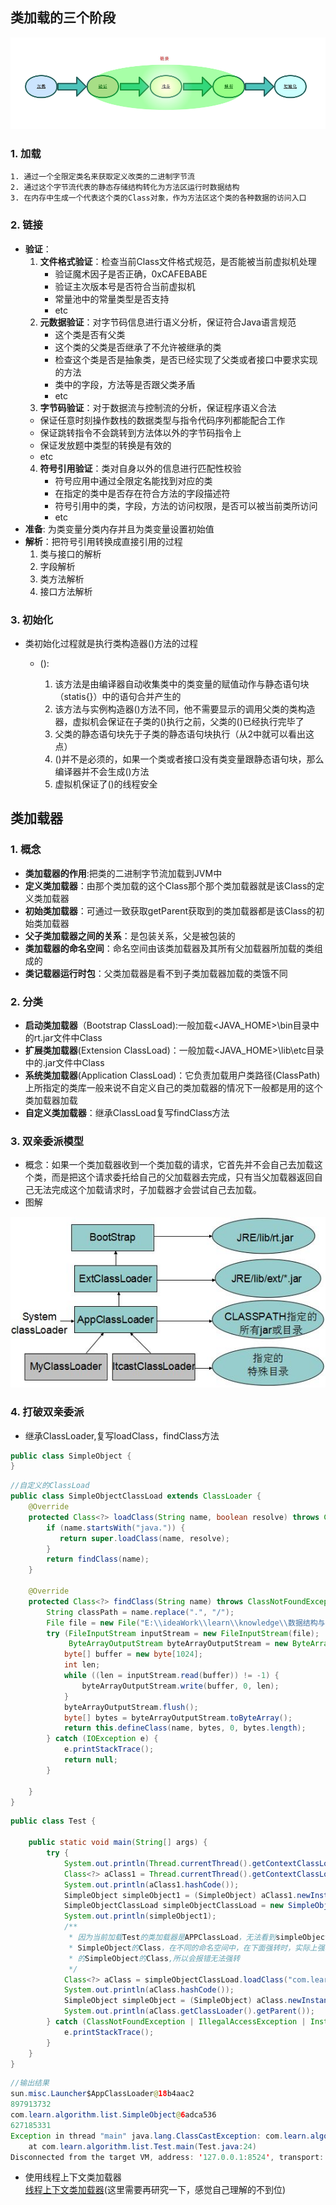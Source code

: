 ## 类加载的三个阶段

![](../../image/类加载过程.png)

### 1. 加载

 	1. 通过一个全限定类名来获取定义改类的二进制字节流
 	2. 通过这个字节流代表的静态存储结构转化为方法区运行时数据结构
 	3. 在内存中生成一个代表这个类的Class对象，作为方法区这个类的各种数据的访问入口

###  2. 链接

- **验证**：
  1. **文件格式验证**：检查当前Class文件格式规范，是否能被当前虚拟机处理
     - 验证魔术因子是否正确，0xCAFEBABE
     - 验证主次版本号是否符合当前虚拟机
     - 常量池中的常量类型是否支持
     - etc
  2. **元数据验证**：对字节码信息进行语义分析，保证符合Java语言规范
     - 这个类是否有父类
     - 这个类的父类是否继承了不允许被继承的类
     - 检查这个类是否是抽象类，是否已经实现了父类或者接口中要求实现的方法
     - 类中的字段，方法等是否跟父类矛盾
     - etc
  3.  **字节码验证**：对于数据流与控制流的分析，保证程序语义合法
     - 保证任意时刻操作数栈的数据类型与指令代码序列都能配合工作
     - 保证跳转指令不会跳转到方法体以外的字节码指令上
     - 保证发放题中类型的转换是有效的
     - etc
  4. **符号引用验证**：类对自身以外的信息进行匹配性校验
     - 符号应用中通过全限定名能找到对应的类
     - 在指定的类中是否存在符合方法的字段描述符
     - 符号引用中的类，字段，方法的访问权限，是否可以被当前类所访问
     - etc
- **准备**: 为类变量分类内存并且为类变量设置初始值
- **解析**：把符号引用转换成直接引用的过程
  1. 类与接口的解析
  2. 字段解析
  3. 类方法解析
  4. 接口方法解析

### 3. 初始化

- 类初始化过程就是执行类构造器<clinit>()方法的过程

  - <clinit>():

    1. 该方法是由编译器自动收集类中的类变量的赋值动作与静态语句块（statis{}）中的语句合并产生的
    2. 该方法与实例构造器<init>()方法不同，他不需要显示的调用父类的类构造器，虚拟机会保证在子类的<clinit>()执行之前，父类的<clinit>()已经执行完毕了
    3. 父类的静态语句块先于子类的静态语句块执行（从2中就可以看出这点）
    4. <clinit>()并不是必须的，如果一个类或者接口没有类变量跟静态语句块，那么编译器并不会生成<clinit>()方法
    5. 虚拟机保证了<clinit>()的线程安全

## 类加载器

### 1. 概念

- **类加载器的作用**:把类的二进制字节流加载到JVM中
- **定义类加载器**：由那个类加载的这个Class那个那个类加载器就是该Class的定义类加载器
- **初始类加载器**：可通过一致获取getParent获取到的类加载器都是该Class的初始类加载器
- **父子类加载器之间的关系**：是包装关系，父是被包装的
- **类加载器的命名空间**：命名空间由该类加载器及其所有父加载器所加载的类组成的
- **类记载器运行时包**：父类加载器是看不到子类加载器加载的类饿不同

### 2. 分类

- **启动类加载器**（Bootstrap ClassLoad):一般加载<JAVA_HOME>\bin目录中的rt.jar文件中Class
- **扩展类加载器**(Extension ClassLoad)：一般加载<JAVA_HOME>\lib\etc目录中的.jar文件中Class
- **系统类加载器**(Application ClassLoad)：它负责加载用户类路径(ClassPath)上所指定的类库一般来说不自定义自己的类加载器的情况下一般都是用的这个类加载器加载
- **自定义类加载器**：继承ClassLoad复写findClass方法

### 3. 双亲委派模型

- 概念：如果一个类加载器收到一个类加载的请求，它首先并不会自己去加载这个类，而是把这个请求委托给自己的父加载器去完成，只有当父加载器返回自己无法完成这个加载请求时，子加载器才会尝试自己去加载。
- 图解

![](../../image/类加载器.jpg)

### 4. 打破双亲委派
- 继承ClassLoader,复写loadClass，findClass方法
```Java
public class SimpleObject {
}
```

```Java
//自定义的ClassLoad
public class SimpleObjectClassLoad extends ClassLoader {
    @Override
    protected Class<?> loadClass(String name, boolean resolve) throws ClassNotFoundException {
        if (name.startsWith("java.")) {
           return super.loadClass(name, resolve);
        }
        return findClass(name);
    }

    @Override
    protected Class<?> findClass(String name) throws ClassNotFoundException {
        String classPath = name.replace(".", "/");
        File file = new File("E:\\ideaWork\\learn\\knowledge\\数据结构与算法\\常见算法\\target\\classes\\" + classPath + ".class");
        try (FileInputStream inputStream = new FileInputStream(file);
             ByteArrayOutputStream byteArrayOutputStream = new ByteArrayOutputStream()) {
            byte[] buffer = new byte[1024];
            int len;
            while ((len = inputStream.read(buffer)) != -1) {
                byteArrayOutputStream.write(buffer, 0, len);
            }
            byteArrayOutputStream.flush();
            byte[] bytes = byteArrayOutputStream.toByteArray();
            return this.defineClass(name, bytes, 0, bytes.length);
        } catch (IOException e) {
            e.printStackTrace();
            return null;
        }

    }
}
```

```java
public class Test {

    public static void main(String[] args) {
        try {
            System.out.println(Thread.currentThread().getContextClassLoader());
            Class<?> aClass1 = Thread.currentThread().getContextClassLoader().loadClass("com.learn.algorithm.list.SimpleObject");
            System.out.println(aClass1.hashCode());
            SimpleObject simpleObject1 = (SimpleObject) aClass1.newInstance();
            SimpleObjectClassLoad simpleObjectClassLoad = new SimpleObjectClassLoad();
            System.out.println(simpleObject1);
            /**
             * 因为当前加载Test的类加载器是APPClassLoad，无法看到simpleObjectClassLoad加载的	 
             * SimpleObject的Class，在不同的命名空间中，在下面强转时，实际上强转的是APPClassLoad下
             * 的SimpleObject的Class,所以会报错无法强转
             */
            Class<?> aClass = simpleObjectClassLoad.loadClass("com.learn.algorithm.list.SimpleObject", false);
            System.out.println(aClass.hashCode());
            SimpleObject simpleObject = (SimpleObject) aClass.newInstance();
            System.out.println(aClass.getClassLoader().getParent());
        } catch (ClassNotFoundException | IllegalAccessException | InstantiationException e) {
            e.printStackTrace();
        }
    }
}
```

```java
//输出结果
sun.misc.Launcher$AppClassLoader@18b4aac2
897913732
com.learn.algorithm.list.SimpleObject@6adca536
627185331
Exception in thread "main" java.lang.ClassCastException: com.learn.algorithm.list.SimpleObject cannot be cast to com.learn.algorithm.list.SimpleObject
	at com.learn.algorithm.list.Test.main(Test.java:24)
Disconnected from the target VM, address: '127.0.0.1:8524', transport: 'socket'
```
- 使用线程上下文类加载器  
[线程上下文类加载器](https://blog.csdn.net/zhoudaxia/article/details/35897057)(这里需要再研究一下，感觉自己理解的不到位)



